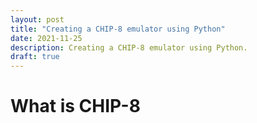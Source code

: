```yaml
---
layout: post
title: "Creating a CHIP-8 emulator using Python"
date: 2021-11-25
description: Creating a CHIP-8 emulator using Python.
draft: true
---
```


# What is CHIP-8

